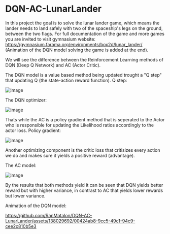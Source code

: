 # DQN-AC-LunarLander
In this project the goal is to solve the lunar lander game, which means the lander needs to land safely with two of the spaceship's legs on the ground, between the two flags.
For full documentation of the game and more games you are invited to visit gymnasium website: https://gymnasium.farama.org/environments/box2d/lunar_lander/
(Animation of the DQN model solving the game is added at the end).

We will see the difference between the Reinforcement Learning methods of DQN (Deep Q Network) and AC (Actor Critic).

The DQN model is a value based method being updated trought a "Q step" that updating Q (the state-action reward function).
Q step:

![image](https://github.com/RanMatalon/DQN-AC-LunarLander/assets/138029692/edec9165-d27c-45b9-8d15-c535420f6eab)

The DQN optimizer:

![image](https://github.com/RanMatalon/DQN-AC-LunarLander/assets/138029692/7c3e3141-c8c4-48f8-ad93-375c5d1ceb2d)


Thats while the AC is a policy gradient method that is seperated to the Actor who is responsible for updating the Likelihood ratios accordingly to the actor loss.
Policy gradient:

![image](https://github.com/RanMatalon/DQN-AC-LunarLander/assets/138029692/e209ae0f-4185-44e6-9e07-40de206ed548)

Another optimizing component is the critic loss that critisizes every action we do and makes sure it yields a positive reward (advantage).

The AC model:

![image](https://github.com/RanMatalon/DQN-AC-LunarLander/assets/138029692/a5db2035-f040-4340-8ae3-695807543446)

By the results that both methods yield it can be seen that DQN yields better reward but with higher variance, in contrast to AC that yields lower rewards but lower variance.

Animation of the DQN model:

https://github.com/RanMatalon/DQN-AC-LunarLander/assets/138029692/00424ab8-9cc5-49c1-94c9-cee2c810b5e3


